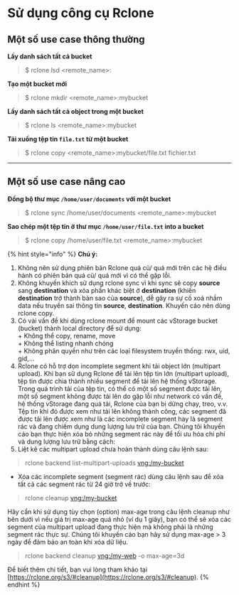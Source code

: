 # Sử dụng công cụ Rclone

## Một số use case thông thường <a href="#sudungcongcurclone-motsousecasethongthuong" id="sudungcongcurclone-motsousecasethongthuong"></a>

**Lấy danh sách tất cả bucket**

> $ rclone lsd \<remote\_name>:

**Tạo một bucket mới**

> $ rclone mkdir \<remote\_name>:mybucket

**Lấy danh sách tất cả object trong một bucket**

> $ rclone ls \<remote\_name>:mybucket

**Tải xuống tệp tin `file.txt` từ một bucket**

> $ rclone copy \<remote\_name>:mybucket/file.txt fichier.txt

***

## Một số use case nâng cao <a href="#sudungcongcurclone-motsousecasenangcao" id="sudungcongcurclone-motsousecasenangcao"></a>

**Đồng bộ thư mục `/home/user/documents` với một bucket**

> $ rclone sync /home/user/documents \<remote\_name>:mybucket

**Sao chép một tệp tin ở thư mục `/home/user/file.txt` into a bucket**

> $ rclone copy /home/user/file.txt \<remote\_name>:mybucket

{% hint style="info" %}
**Chú ý:**

1. Không nên sử dụng phiên bản Rclone quá cũ/ quá mới trên các hệ điều hành có phiên bản quá cũ/ quá mới vì có thể gặp lỗi.
2. Không khuyến khích sử dụng rclone sync vì khi sync sẽ copy **source** sang **destination** và xóa phần khác biệt ở **destination** (khiến **destination** trở thành bản sao của **source**), dễ gây ra sự cố xoá nhầm data nếu truyền sai thông tin **source**, **destination**. Khuyến cáo nên dùng rclone copy.
3. Có vài vấn đề khi dùng rclone mount để mount các vStorage bucket (bucket) thành local directory để sử dụng:\
   \+ Không thể copy, rename, move\
   \+ Không thể listing nhanh chóng\
   \+ Không phân quyền như trên các loại filesystem truyền thống: rwx, uid, gid,...
4. Rclone có hỗ trợ dọn incomplete segment khi tải object lớn (multipart upload). Khi bạn sử dụng Rclone để tải lên tệp tin lớn (multipart upload), tệp tin được chia thành nhiều segment để tải lên hệ thống vStorage. Trong quá trình tải của tệp tin, có thể có một số segment được tải lên, một số segment không được tải lên do gặp lỗi như network có vấn đề, hệ thống vStorage đang quá tải, Rclone của bạn bị dừng chạy, treo, v.v. Tệp tin khi đó được xem như tải lên không thành công, các segment đã được tải lên được xem như là các incomplete segment hay là segment rác và đang chiếm dụng dung lượng lưu trữ của bạn. Chúng tôi khuyến cáo bạn thực hiện xóa bỏ những segment rác này để tối ưu hóa chi phí và dung lượng lưu trữ bằng cách:
5. Liệt kê các multipart upload chưa hoàn thành dùng câu lệnh sau:

> rclone backend list-multipart-uploads [vng:/my-bucket](http://vng/my-bucket)

* Xóa các incomplete segment (segment rác) dùng câu lệnh sau để xóa tất cả các segment rác từ 24 giờ trở về trước:

> rclone cleanup [vng:/my-bucket](http://vng/my-bucket)

Hãy cẩn khi sử dụng tùy chọn (option) max-age trong câu lệnh cleanup như bên dưới vì nếu giá trị max-age quá nhỏ (ví dụ 1 giây), bạn có thể sẽ xóa các segment của multipart upload đang thực hiện mà không phải là những segment rác thực sự. Chúng tôi khuyến cáo bạn hãy sử dụng max-age > 3 ngày để đảm bảo an toàn khi xóa dữ liệu.

> rclone backend cleanup [vng:/my-web](http://vng/my-web) -o max-age=3d

Để biết thêm chi tiết, bạn vui lòng tham khảo tại [https://rclone.org/s3/#cleanup](https://rclone.org/s3/#cleanup).
{% endhint %}
